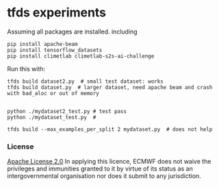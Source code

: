 # tfds experiments

Assuming all packages are installed.
including
```
pip install apache-beam
pip install tensorflow_datasets
pip install climetlab climetlab-s2s-ai-challenge
```


Run this with:
```
tfds build dataset2.py  # small test dataset: works
tfds build dataset.py  # larger dataset, need apache beam and crash with bad_aloc or out of memory


python ./mydataset2_test.py # test pass
python ./mydataset_test.py  # 

tfds build --max_examples_per_split 2 mydataset.py  # does not help
```

### License
[Apache License 2.0](LICENSE) In applying this licence, ECMWF does not waive the privileges and immunities 
granted to it by virtue of its status as an intergovernmental organisation nor does it submit to any jurisdiction.

 
